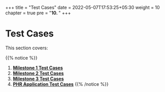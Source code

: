 +++
title = "Test Cases"
date = 2022-05-07T17:53:25+05:30
weight = 10
chapter = true
pre = "<b>10. </b>"
+++

# Test Cases

This section covers:

{{% notice %}}
1. **[Milestone 1 Test Cases](/abdm-docs/10-test-cases/milestone-1/)**
2. **[Milestone 2 Test Cases](/abdm-docs/10-test-cases/milestone-2/)**
3. **[Milestone 3 Test Cases](/abdm-docs/10-test-cases/milestone-3/)**
4. **[PHR Application Test Cases](/abdm-docs/10-test-cases/phr-app/)**
{{% /notice %}}